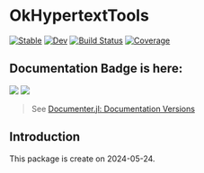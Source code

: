 # OkHypertextTools

[![Stable](https://img.shields.io/badge/docs-stable-blue.svg)](https://okatsn.github.io/OkHypertextTools.jl/stable/)
[![Dev](https://img.shields.io/badge/docs-dev-blue.svg)](https://okatsn.github.io/OkHypertextTools.jl/dev/)
[![Build Status](https://github.com/okatsn/OkHypertextTools.jl/actions/workflows/CI.yml/badge.svg?branch=main)](https://github.com/okatsn/OkHypertextTools.jl/actions/workflows/CI.yml?query=branch%3Amain)
[![Coverage](https://codecov.io/gh/okatsn/OkHypertextTools.jl/branch/main/graph/badge.svg)](https://codecov.io/gh/okatsn/OkHypertextTools.jl)

<!-- Don't have any of your custom contents above; they won't occur if there is no citation. -->

## Documentation Badge is here:

[![](https://img.shields.io/badge/docs-stable-blue.svg)](https://okatsn.github.io/OkHypertextTools.jl/stable)
[![](https://img.shields.io/badge/docs-dev-blue.svg)](https://okatsn.github.io/OkHypertextTools.jl/dev)

> See [Documenter.jl: Documentation Versions](https://documenter.juliadocs.org/dev/man/hosting/#Documentation-Versions)

## Introduction



This package is create on 2024-05-24.
